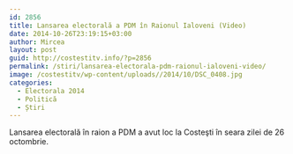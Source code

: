 ```yaml
---
id: 2856
title: Lansarea electorală a PDM în Raionul Ialoveni (Video)
date: 2014-10-26T23:19:15+03:00
author: Mircea
layout: post
guid: http://costestitv.info/?p=2856
permalink: /stiri/lansarea-electorala-pdm-raionul-ialoveni-video/
image: /costestitv/wp-content/uploads//2014/10/DSC_0408.jpg
categories:
  - Electorala 2014
  - Politică
  - Știri
---
```

Lansarea electorală în raion a PDM a avut loc la Costeşti în seara zilei de 26 octombrie. <!--more-->

  


&nbsp;